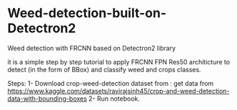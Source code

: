 # Weed-detection-built-on-Detectron2
Weed detection with FRCNN based on Detectron2 library

it is a simple step by step tutorial to apply FRCNN FPN Res50 architicture to detect (in the form of BBox) and classify weed and crops classes.  

Steps:
1- Download crop-weed-detection dataset from : get data from https://www.kaggle.com/datasets/ravirajsinh45/crop-and-weed-detection-data-with-bounding-boxes
2- Run notebook.
